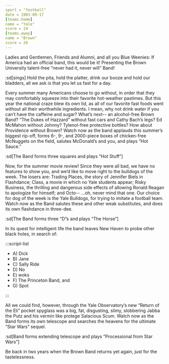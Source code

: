 ```yaml
---
sport = "football"
date = 1983-09-17
[teams.home]
name = "Yale"
score = 24
[teams.away]
name = "Brown"
score = 26
---
```


Ladies and Gentlemen, Friends and Alumni, and all you Blue Weenies: If America had an official band, this would be it! Presenting the Brown University talent-free “never had it, never will” Band!

:sd[sings] Hold the pita, hold the platter, drink our booze and hold our bladders, all we ask is that you let us fast for a day.

Every summer many Americans choose to go without, in order that they may comfortably squeeze into their favorite hot-weather pastimes. But this year the national craze blew its own lid, as all of our favorite fast foods went without all their worthwhile ingredients. I mean, why not drink water if you can’t have the caffeine and sugar? What’s next-- an alcohol-free Brown Band? “The Dukes of Hazzard” without fast cars and Cathy Bach’s legs? Ed McMahon without Johnny? Tylenol-free protective bottles? How about Providence without Brown? Watch now as the band applauds this summer’s biggest rip-off, forms 6-, 9-, and 2000-piece boxes of chicken-free McNuggets on the field, salutes McDonald’s and you, and plays “Hot Sauce.”

:sd[The Band forms three squares and plays “Hot Stuff”]

Now, for the summer movie review! Since they were all bad, we have no features to show you, and we’d like to move right to the bulldogs of the week. The losers are: Trading Places, the story of Jennifer Biels in Flashdance; Class, a movie in which no Yale students appear; Risky Business, the thrilling and dangerous side effects of allowing Ronald Reagan to apologize for himself; and Octo-- …oh, never mind that one. Our choice for dog of the week is the Yale Bulldogs, for trying to imitate a football team. Watch now as the Band salutes these and other weak substitutes, and does its own flashdance in three-dee.

:sd[The Band forms three “D”s and plays “The Horse”]

In its quest for intelligent life the band leaves New Haven to probe other black holes, in search of:

:::script-list

- A) Dick
- B) Jane
- C) Sally Ride
- D) No
- E) woks
- F) The Princeton Band, and
- G) Spot

:::

All we could find, however, through the Yale Observatory’s new “Return of the Eli” pocket spyglass was a big, fat, disgusting, slimy, slobbering Jabba the Putz and his vermin like protege Salacious Scum. Watch now as the Band forms its own telescope and searches the heavens for the ultimate “Star Wars” sequel.

:sd[Band forms extending telescope and plays “Processional from Star Wars”]

Be back in two years when the Brown Band returns yet again, just for the tastelessness.

